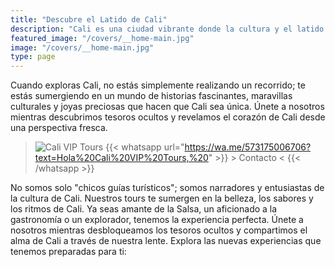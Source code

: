```yaml
---
title: "Descubre el Latido de Cali"
description: "Cali es una ciudad vibrante donde la cultura y el latido de la Salsa llenan el aire"
featured_image: "/covers/__home-main.jpg"
image: "/covers/__home-main.jpg"
type: page
---
```


Cuando exploras Cali, no estás simplemente realizando un recorrido; te estás sumergiendo en un mundo de historias fascinantes, maravillas culturales y joyas preciosas que hacen que Cali sea única. Únete a nosotros mientras descubrimos tesoros ocultos y revelamos el corazón de Cali desde una perspectiva fresca.

> ![Cali VIP Tours](/logos/logo-trans-quarter.png) {{< whatsapp url="https://wa.me/573175006706?text=Hola%20Cali%20VIP%20Tours,%20" >}} > Contacto < {{< /whatsapp >}}

No somos solo "chicos guías turísticos"; somos narradores y entusiastas de la cultura de Cali. Nuestros tours te sumergen en la belleza, los sabores y los ritmos de Cali. Ya seas amante de la Salsa, un aficionado a la gastronomía o un explorador, tenemos la experiencia perfecta. Únete a nosotros mientras desbloqueamos los tesoros ocultos y compartimos el alma de Cali a través de nuestra lente. Explora las nuevas experiencias que tenemos preparadas para ti:
